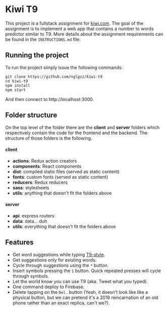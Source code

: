 # Kiwi T9
This project is a fullstack assignment for [kiwi.com](https://github.com/kiwicom).
The goal of the assignment is to implement a web app that contains a number to
words predictor similar to T9. More details about the assignment requirements can
be found in the `INSTRUCTIONS.md` file.


## Running the project
To run the project simply issue the following commands:

```
git clone https://github.com/nglgzz/kiwi-t9
cd kiwi-t9
npm install
npm start
```

And then connect to http://localhost:3000.


## Folder structure
On the top level of the folder there are the **client** and **server** folders which
respectively contain the code for the frontend and the backend. The structure of
those folders is the following.

#### client
- **actions**: Redux action creators
- **components**: React components
- **dist**: compiled static files (served as static content)
- **fonts**: custom fonts (served as static content)
- **reducers**: Redux reducers
- **sass**: stylesheets
- **utils**: anything that doesn't fit the folders above

#### server
- **api**: express routers
- **data**: data... duh
- **utils**: everything that doesn't fit the folders above


## Features
- Get word suggestions while typing [T9-style](https://en.wikipedia.org/wiki/T9_(predictive_text)).
- Get suggestions only for existing words.
- Cycle through suggestions using the `*` button.
- Insert symbols pressing the `1` button. Quick repeated presses will cycle through symbols.
- Let the world know you can use T9 (aka. Tweet what you typed).
- One command deploy to Firebase.
- Delete tapping on the `Del.` button (Yeah, it doesn't look like like a
  physical button, but we can pretend it's a 2018 reincarnation of an old
  phone rather than an exact replica, can't we?).

